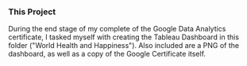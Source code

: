 ### This Project
During the end stage of my complete of the Google Data Analytics certificate, I tasked myself with creating the Tableau Dashboard in this folder ("World Health and Happiness"). Also included are a PNG of the dashboard, as well as a copy of the Google Certificate itself. 
